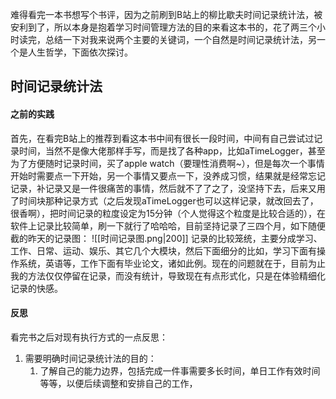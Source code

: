 难得看完一本书想写个书评，因为之前刷到B站上的柳比歇夫时间记录统计法，被安利到了，所以本身是抱着学习时间管理方法的目的来看这本书的，花了两三个小时读完，总结一下对我来说两个主要的关键词，一个自然是时间记录统计法，另一个是人生哲学，下面依次探讨。
## 时间记录统计法
#### 之前的实践
首先，在看完B站上的推荐到看这本书中间有很长一段时间，中间有自己尝试过记录时间，当然不是像大佬那样手写，而是找了各种app，比如aTimeLogger，甚至为了方便随时记录时间，买了apple watch（要理性消费啊~），但是每次一个事情开始时需要点一下开始，另一个事情又要点一下，没养成习惯，结果就是经常忘记记录，补记录又是一件很痛苦的事情，然后就不了了之了，没坚持下去，后来又用了时间块那种记录方式（之后发现aTimeLogger也可以这样记录，就改回去了，很香啊），把时间记录的粒度设定为15分钟（个人觉得这个粒度是比较合适的），在软件上记录比较简单，刷一下就行了哈哈哈，目前坚持记录了三四个月，如下随便截的昨天的记录图：
![[时间记录图.png|200]]
记录的比较笼统，主要分成学习、工作、日常、运动、娱乐、其它几个大模块，然后下面细分的比如，学习下面有操作系统，英语等，工作下面有毕业论文，诸如此例。现在的问题就在于，目前为止我的方法仅仅停留在记录，而没有统计，导致现在有点形式化，只是在体验精细化记录的快感。
#### 反思
看完书之后对现有执行方式的一点反思：
1. 需要明确时间记录统计法的目的：
	1. 了解自己的能力边界，包括完成一件事需要多长时间，单日工作有效时间等等，以便后续调整和安排自己的工作，